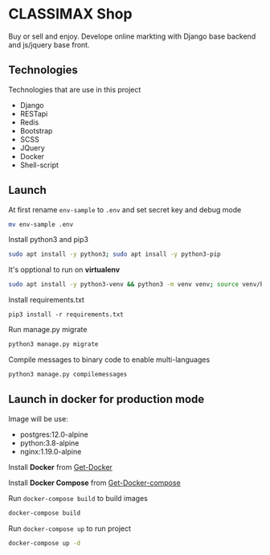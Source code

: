 # CLASSIMAX Shop

Buy or sell and enjoy. Develope online markting with Django base backend and js/jquery base front.

## Technologies

Technologies that are use in this project

* Django
* RESTapi
* Redis
* Bootstrap
* SCSS
* JQuery
* Docker
* Shell-script

## Launch

At first rename `env-sample` to `.env` and set secret key and debug mode

```bash
mv env-sample .env
```

Install python3 and pip3

```bash
sudo apt install -y python3; sudo apt insall -y python3-pip
```

It's opptional to run on **virtualenv**

```bash
sudo apt install -y python3-venv && python3 -m venv venv; source venv/bin/activate
```

Install requirements.txt

```
pip3 install -r requirements.txt
```

Run manage.py migrate 

```bash
python3 manage.py migrate
```

Compile messages to binary code to enable multi-languages

```bash
python3 manage.py compilemessages
```

## Launch in docker for production mode

Image will be use:

* postgres:12.0-alpine
* python:3.8-alpine
* nginx:1.19.0-alpine

Install **Docker** from [Get-Docker](https://docs.docker.com/get-docker/)

Install **Docker Compose** from [Get-Docker-compose](https://docs.docker.com/compose/install/)

Run `docker-compose build` to build images

```bash
docker-compose build
```

Run `docker-compose up` to run project 

```bash
docker-compose up -d
```
